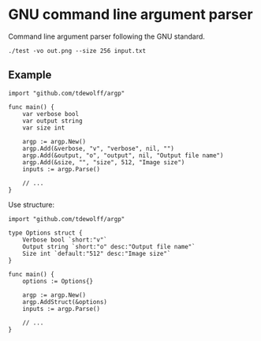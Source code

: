 # GNU command line argument parser
Command line argument parser following the GNU standard.

    ./test -vo out.png --size 256 input.txt

## Example

    import "github.com/tdewolff/argp"

    func main() {
        var verbose bool
        var output string
        var size int

        argp := argp.New()
        argp.Add(&verbose, "v", "verbose", nil, "")
        argp.Add(&output, "o", "output", nil, "Output file name")
        argp.Add(&size, "", "size", 512, "Image size")
        inputs := argp.Parse()

        // ...
    }

Use structure:

    import "github.com/tdewolff/argp"

    type Options struct {
        Verbose bool `short:"v"`
        Output string `short:"o" desc:"Output file name"`
        Size int `default:"512" desc:"Image size"`
    }

    func main() {
        options := Options{}

        argp := argp.New()
        argp.AddStruct(&options)
        inputs := argp.Parse()

        // ...
    }
